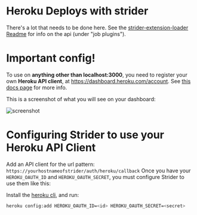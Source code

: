 # Heroku Deploys with strider

There's a lot that needs to be done here. See the [strider-extension-loader
Readme](https://github.com/Strider-CD/strider-extension-loader/tree/1_4_refactor)
for info on the api (under "job plugins").

# Important config!

To use on **anything other than localhost:3000**, you need to register your own **Heroku API client**, at https://dashboard.heroku.com/account. See [this docs page](https://devcenter.heroku.com/articles/oauth) for more info.

This is a screenshot of what you will see on your dashboard:

![screenshot](docs/heroku_api_key.png)

# Configuring Strider to use your Heroku API Client

Add an API client for the url pattern: `https://yourhostnameofstrider/auth/heroku/callback`
Once you have your `HEROKU_OAUTH_ID` and `HEROKU_OAUTH_SECRET`, you must configure Strider to use them like this:

Install the [heroku cli](https://devcenter.heroku.com/articles/heroku-cli), and run:

```sh
heroku config:add HEROKU_OAUTH_ID=<id> HEROKU_OAUTH_SECRET=<secret>
```
